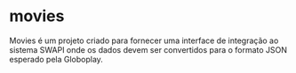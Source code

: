 # movies
Movies é um projeto criado para fornecer uma interface de integração ao sistema SWAPI onde os dados devem ser convertidos para o formato JSON esperado pela Globoplay.
